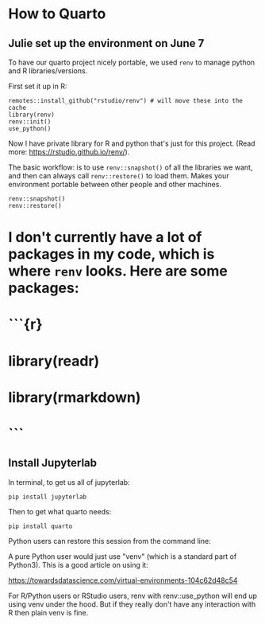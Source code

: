 # How to Quarto

## Julie set up the environment on June 7

To have our quarto project nicely portable, we used `renv` to manage python and R libraries/versions. 

First set it up in R: 

```{r, eval=FALSE}
remotes::install_github("rstudio/renv") # will move these into the cache
library(renv)
renv::init()
use_python()
```

Now I have private library for R and python that's just for this project. (Read more: https://rstudio.github.io/renv/). 

The basic workflow: is to use `renv::snapshot()` of all the libraries we want, and then can always call `renv::restore()` to load them. Makes your environment portable between other people and other machines.

```{r, eval=FALSE}
renv::snapshot()
renv::restore()
```

# I don't currently have a lot of packages in my code, which is where `renv` looks. Here are some packages: 
# 
# ```{r}
# library(readr)
# library(rmarkdown)
# ```

## Install Jupyterlab

In terminal, to get us all of jupyterlab:

```{bash}
pip install jupyterlab
```

Then to get what quarto needs:

```{bash}
pip install quarto
```

Python users can restore this session from the command line:

A pure Python user would just use "venv" (which is a standard part of Python3). This is a good article on using it:

https://towardsdatascience.com/virtual-environments-104c62d48c54

For R/Python users or RStudio users, renv with renv::use_python will end up using venv under the hood. But if they really don't have any interaction with R then plain venv is fine.




